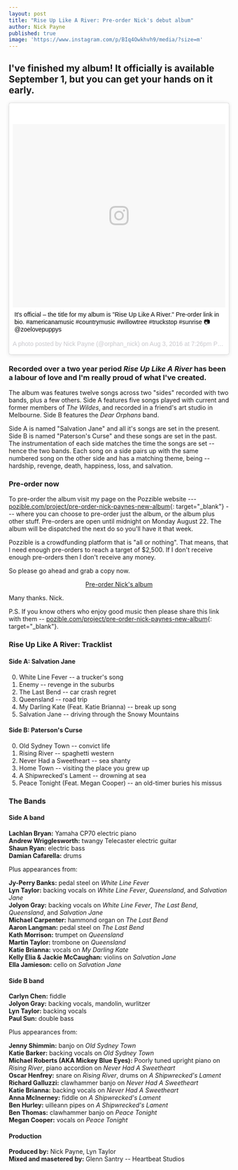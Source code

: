 ```yaml
---
layout: post
title: "Rise Up Like A River: Pre-order Nick's debut album"
author: Nick Payne
published: true
image: 'https://www.instagram.com/p/BIq4Owkhvh9/media/?size=m'
---
```


## I've finished my album! It officially is available September 1, but you can get your hands on it early.

<div style="margin-bottom: 1.25em;">
  <blockquote class="instagram-media" data-instgrm-captioned data-instgrm-version="7" style=" background:#FFF; border:0; border-radius:3px; box-shadow:0 0 1px 0 rgba(0,0,0,0.5),0 1px 10px 0 rgba(0,0,0,0.15); margin: 1px; max-width:658px; padding:0; width:99.375%; width:-webkit-calc(100% - 2px); width:calc(100% - 2px);"><div style="padding:8px;"> <div style=" background:#F8F8F8; line-height:0; margin-top:40px; padding:43.1018518519% 0; text-align:center; width:100%;"> <div style=" background:url(data:image/png;base64,iVBORw0KGgoAAAANSUhEUgAAACwAAAAsCAMAAAApWqozAAAABGdBTUEAALGPC/xhBQAAAAFzUkdCAK7OHOkAAAAMUExURczMzPf399fX1+bm5mzY9AMAAADiSURBVDjLvZXbEsMgCES5/P8/t9FuRVCRmU73JWlzosgSIIZURCjo/ad+EQJJB4Hv8BFt+IDpQoCx1wjOSBFhh2XssxEIYn3ulI/6MNReE07UIWJEv8UEOWDS88LY97kqyTliJKKtuYBbruAyVh5wOHiXmpi5we58Ek028czwyuQdLKPG1Bkb4NnM+VeAnfHqn1k4+GPT6uGQcvu2h2OVuIf/gWUFyy8OWEpdyZSa3aVCqpVoVvzZZ2VTnn2wU8qzVjDDetO90GSy9mVLqtgYSy231MxrY6I2gGqjrTY0L8fxCxfCBbhWrsYYAAAAAElFTkSuQmCC); display:block; height:44px; margin:0 auto -44px; position:relative; top:-22px; width:44px;"></div></div> <p style=" margin:8px 0 0 0; padding:0 4px;"> <a href="https://www.instagram.com/p/BIq4Owkhvh9/" style=" color:#000; font-family:Arial,sans-serif; font-size:14px; font-style:normal; font-weight:normal; line-height:17px; text-decoration:none; word-wrap:break-word;" target="_blank">It&#39;s official – the title for my album is &#34;Rise Up Like A River.&#34; Pre-order link in bio. #americanamusic #countrymusic #willowtree #truckstop #sunrise 📷 @zoelovepuppys</a></p> <p style=" color:#c9c8cd; font-family:Arial,sans-serif; font-size:14px; line-height:17px; margin-bottom:0; margin-top:8px; overflow:hidden; padding:8px 0 7px; text-align:center; text-overflow:ellipsis; white-space:nowrap;">A photo posted by Nick Payne (@orphan_nick) on <time style=" font-family:Arial,sans-serif; font-size:14px; line-height:17px;" datetime="2016-08-04T02:26:51+00:00">Aug 3, 2016 at 7:26pm PDT</time></p></div></blockquote>
  <script async defer src="//platform.instagram.com/en_US/embeds.js"></script>
</div>

### Recorded over a two year period *Rise Up Like A River* has been a labour of love and I'm really proud of what I've created.

The album was features twelve songs across two "sides" recorded with two bands, plus a few others. Side A features five songs played with current and former members of *The Wildes*, and recorded in a friend's art studio in Melbourne. Side B features the *Dear Orphans* band.

Side A is named "Salvation Jane" and all it's songs are set in the present. Side B is named "Paterson's Curse" and these songs are set in the past. The instrumentation of each side matches the time the songs are set -- hence the two bands. Each song on a side pairs up with the same numbered song on the other side and has a matching theme, being -- hardship, revenge, death, happiness, loss, and salvation.

### Pre-order now

To pre-order the album visit my page on the Pozzible website --- [pozible.com/project/pre-order-nick-paynes-new-album](https://pozible.com/project/pre-order-nick-paynes-new-album){: target="_blank"} --- where you can choose to pre-order just the album, or the album plus other stuff. Pre-orders are open until midnight on Monday August 22. The album will be dispatched the next do so you'll have it that week.

Pozzible is a crowdfunding platform that is "all or nothing". That means, that I need enough pre-orders to reach a target of $2,500. If I don't receive enough pre-orders then I don't receive any money.

So please go ahead and grab a copy now.

<p style="text-align: center;"><a class="button radius" title="Pre-order Nick's album" target="_blank" href="https://pozible.com/project/pre-order-nick-paynes-new-album">Pre-order Nick's album</a></p>

Many thanks. Nick.

P.S. If you know others who enjoy good music then please share this link with them -- [pozible.com/project/pre-order-nick-paynes-new-album](https://pozible.com/project/pre-order-nick-paynes-new-album){: target="_blank"}.

### Rise Up Like A River: Tracklist

#### Side A: Salvation Jane

0. White Line Fever -- a trucker's song
0. Enemy -- revenge in the suburbs
0. The Last Bend -- car crash regret
0. Queensland -- road trip
0. My Darling Kate (Feat. Katie Brianna) -- break up song
0. Salvation Jane -- driving through the Snowy Mountains

#### Side B: Paterson's Curse

0. Old Sydney Town -- convict life
0. Rising River -- spaghetti western
0. Never Had a Sweetheart -- sea shanty
0. Home Town -- visiting the place you grew up
0. A Shipwrecked's Lament -- drowning at sea
0. Peace Tonight (Feat. Megan Cooper) -- an old-timer buries his missus

### The Bands

#### Side A band

**Lachlan Bryan:** Yamaha CP70 electric piano  
**Andrew Wrigglesworth:** twangy Telecaster electric guitar  
**Shaun Ryan:** electric bass  
**Damian Cafarella:** drums

Plus appearances from:

**Jy-Perry Banks:** pedal steel on *White Line Fever*  
**Lyn Taylor:** backing vocals on *White Line Fever*, *Queensland*, and *Salvation Jane*  
**Jolyon Gray:** backing vocals on *White Line Fever*, *The Last Bend*, *Queensland*, and *Salvation Jane*  
**Michael Carpenter:** hammond organ on *The Last Bend*  
**Aaron Langman:** pedal steel on *The Last Bend*  
**Kath Morrison:** trumpet on *Queensland*  
**Martin Taylor:** trombone on *Queensland*  
**Katie Brianna:** vocals on *My Darling Kate*  
**Kelly Elia & Jackie McCaughan:** violins on *Salvation Jane*  
**Ella Jamieson:** cello on *Salvation Jane*

#### Side B band

**Carlyn Chen:** fiddle  
**Jolyon Gray:** backing vocals, mandolin, wurlitzer  
**Lyn Taylor:** backing vocals  
**Paul Sun:** double bass

Plus appearances from:

**Jenny Shimmin:** banjo on *Old Sydney Town*  
**Katie Barker:** backing vocals on *Old Sydney Town*  
**Michael Roberts (AKA Mickey Blue Eyes):** Poorly tuned upright piano on *Rising River*, piano accordion on *Never Had A Sweetheart*  
**Oscar Henfrey:** snare on *Rising River*, drums on *A Shipwrecked's Lament*  
**Richard Galluzzi:** clawhammer banjo on *Never Had A Sweetheart*  
**Katie Brianna:** backing vocals on *Never Had A Sweetheart*  
**Anna McInerney:** fiddle on *A Shipwrecked's Lament*  
**Ben Hurley:** uilleann pipes on *A Shipwrecked's Lament*  
**Ben Thomas:** clawhammer banjo on *Peace Tonight*  
**Megan Cooper:** vocals on *Peace Tonight*

#### Production

**Produced by:** Nick Payne, Lyn Taylor  
**Mixed and masetered by:** Glenn Santry -- Heartbeat Studios
